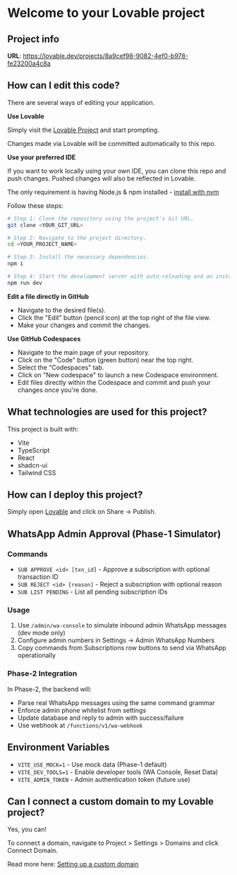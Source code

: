 # Welcome to your Lovable project

## Project info

**URL**: https://lovable.dev/projects/8a9cef98-9082-4ef0-b978-fe23200a4c8a

## How can I edit this code?

There are several ways of editing your application.

**Use Lovable**

Simply visit the [Lovable Project](https://lovable.dev/projects/8a9cef98-9082-4ef0-b978-fe23200a4c8a) and start prompting.

Changes made via Lovable will be committed automatically to this repo.

**Use your preferred IDE**

If you want to work locally using your own IDE, you can clone this repo and push changes. Pushed changes will also be reflected in Lovable.

The only requirement is having Node.js & npm installed - [install with nvm](https://github.com/nvm-sh/nvm#installing-and-updating)

Follow these steps:

```sh
# Step 1: Clone the repository using the project's Git URL.
git clone <YOUR_GIT_URL>

# Step 2: Navigate to the project directory.
cd <YOUR_PROJECT_NAME>

# Step 3: Install the necessary dependencies.
npm i

# Step 4: Start the development server with auto-reloading and an instant preview.
npm run dev
```

**Edit a file directly in GitHub**

- Navigate to the desired file(s).
- Click the "Edit" button (pencil icon) at the top right of the file view.
- Make your changes and commit the changes.

**Use GitHub Codespaces**

- Navigate to the main page of your repository.
- Click on the "Code" button (green button) near the top right.
- Select the "Codespaces" tab.
- Click on "New codespace" to launch a new Codespace environment.
- Edit files directly within the Codespace and commit and push your changes once you're done.

## What technologies are used for this project?

This project is built with:

- Vite
- TypeScript
- React
- shadcn-ui
- Tailwind CSS

## How can I deploy this project?

Simply open [Lovable](https://lovable.dev/projects/8a9cef98-9082-4ef0-b978-fe23200a4c8a) and click on Share -> Publish.

## WhatsApp Admin Approval (Phase-1 Simulator)

### Commands

- `SUB APPROVE <id> [txn_id]` - Approve a subscription with optional transaction ID
- `SUB REJECT <id> [reason]` - Reject a subscription with optional reason  
- `SUB LIST PENDING` - List all pending subscription IDs

### Usage

1. Use `/admin/wa-console` to simulate inbound admin WhatsApp messages (dev mode only)
2. Configure admin numbers in Settings → Admin WhatsApp Numbers
3. Copy commands from Subscriptions row buttons to send via WhatsApp operationally

### Phase-2 Integration

In Phase-2, the backend will:
- Parse real WhatsApp messages using the same command grammar
- Enforce admin phone whitelist from settings
- Update database and reply to admin with success/failure
- Use webhook at `/functions/v1/wa-webhook`

## Environment Variables

- `VITE_USE_MOCK=1` - Use mock data (Phase-1 default)
- `VITE_DEV_TOOLS=1` - Enable developer tools (WA Console, Reset Data)
- `VITE_ADMIN_TOKEN` - Admin authentication token (future use)

## Can I connect a custom domain to my Lovable project?

Yes, you can!

To connect a domain, navigate to Project > Settings > Domains and click Connect Domain.

Read more here: [Setting up a custom domain](https://docs.lovable.dev/tips-tricks/custom-domain#step-by-step-guide)
